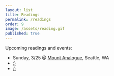 ```yaml
---
layout: list
title: Readings
permalink: /readings
order: 9
image: /assets/reading.gif
published: true
---
```

Upcoming readings and events:
- Sunday, 3/25 @ [Mount Analogue](http://www.mount-analogue.com/), Seattle, WA
- [:)]()
- [:)]()
